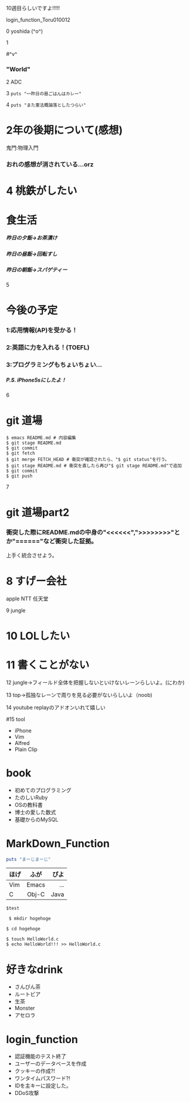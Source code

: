 10週目らしいですよ!!!!!

login_function_Toru010012

0 yoshida (^o^)

1

#^v^

### "World"

2 ADC

3 `puts "一昨日の昼ごはんはカレー"`

4 `puts "また憲法概論落としたつらい"`

# 2年の後期について(感想)
鬼門:物理入門

### おれの感想が消されている...orz

# 4 桃鉄がしたい


# 食生活
##### 昨日の夕飯->お茶漬け
##### 昨日の昼飯->回転すし
##### 昨日の朝飯->スパゲティー

5

# 今後の予定

### 1:応用情報(AP)を受かる！
### 2:英語に力を入れる！(TOEFL)
### 3:プログラミングもちょいちょい...

##### P.S. iPhone5sにしたよ！

6

# git 道場
```
$ emacs README.md # 内容編集
$ git stage README.md
$ git commit 
$ git fetch
$ git merge FETCH_HEAD # 衝突が確認されたら、"$ git status"を行う。
$ git stage README.md # 衝突を直したら再び"$ git stage README.md"で追加
$ git commit
$ git push
```

7 

# git 道場part2

### 衝突した際にREADME.mdの中身の"<<<<<<",">>>>>>>>"とか"======"など衝突した証拠。
上手く統合させよう。

# 8 すげー会社
apple
NTT
任天堂

9 jungle

# 10 LOLしたい

# 11 書くことがない

12 jungle->フィールド全体を把握しないといけないレーンらしいよ。(にわか)


13 top->孤独なレーンで周りを見る必要がないらしいよ（noob)

14 youtube replayのアドオンいれて嬉しい

#15 tool
 *  iPhone
 * Vim
 * Alfred
 * Plain Clip


# book
 * 初めてのプログラミング
 * たのしいRuby
 * OSの教科書
 * 博士の愛した数式
 * 基礎からのMySQL

# MarkDown_Function
``` ruby
puts "まーじまーじ"
```

|ほげ|ふが|ぴよ|
|:---|:--:|---:|
|Vim |Emacs|...|
|C|Obj-C|Java|

```
$test
```

` 
$ mkdir hogehoge
`

``
$ cd hogehoge
``

```
$ touch HelloWorld.c
$ echo HelloWorld!!! >> HelloWorld.c
```

# 好きなdrink
 * さんぴん茶
 * ルートビア
 * 生茶
 * Monster
 * アセロラ


# login_function
 * 認証機能のテスト終了
 * ユーザーのデータベースを作成
 * クッキーの作成?!
 * ワンタイムパスワード?!
 * IDを主キーに設定した。
 * DDoS攻撃

